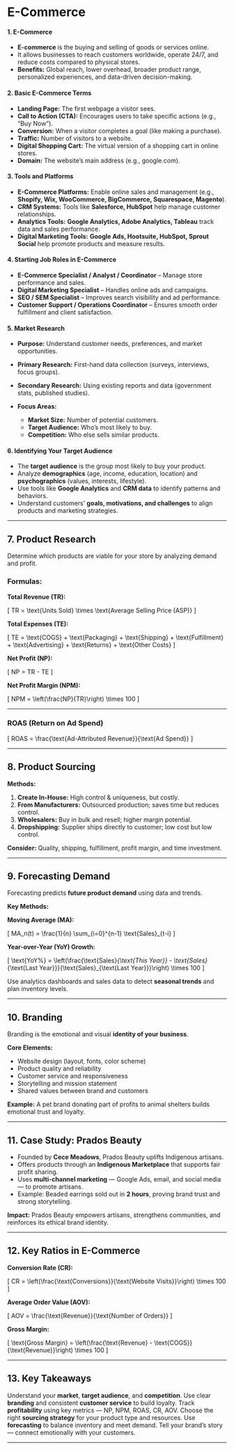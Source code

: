 # **E-Commerce**

#### **1. E-Commerce**

* **E-commerce** is the buying and selling of goods or services online.
* It allows businesses to reach customers worldwide, operate 24/7, and reduce costs compared to physical stores.
* **Benefits:** Global reach, lower overhead, broader product range, personalized experiences, and data-driven decision-making.

#### **2. Basic E-Commerce Terms**

* **Landing Page:** The first webpage a visitor sees.
* **Call to Action (CTA):** Encourages users to take specific actions (e.g., “Buy Now”).
* **Conversion:** When a visitor completes a goal (like making a purchase).
* **Traffic:** Number of visitors to a website.
* **Digital Shopping Cart:** The virtual version of a shopping cart in online stores.
* **Domain:** The website’s main address (e.g., google.com).

#### **3. Tools and Platforms**

* **E-Commerce Platforms:** Enable online sales and management (e.g., **Shopify, Wix, WooCommerce, BigCommerce, Squarespace, Magento**).
* **CRM Systems:** Tools like **Salesforce, HubSpot** help manage customer relationships.
* **Analytics Tools:** **Google Analytics, Adobe Analytics, Tableau** track data and sales performance.
* **Digital Marketing Tools:** **Google Ads, Hootsuite, HubSpot, Sprout Social** help promote products and measure results.

#### **4. Starting Job Roles in E-Commerce**

* **E-Commerce Specialist / Analyst / Coordinator** – Manage store performance and sales.
* **Digital Marketing Specialist** – Handles online ads and campaigns.
* **SEO / SEM Specialist** – Improves search visibility and ad performance.
* **Customer Support / Operations Coordinator** – Ensures smooth order fulfillment and client satisfaction.

#### **5. Market Research**

* **Purpose:** Understand customer needs, preferences, and market opportunities.
* **Primary Research:** First-hand data collection (surveys, interviews, focus groups).
* **Secondary Research:** Using existing reports and data (government stats, published studies).
* **Focus Areas:**

  * **Market Size:** Number of potential customers.
  * **Target Audience:** Who’s most likely to buy.
  * **Competition:** Who else sells similar products.

#### **6. Identifying Your Target Audience**

* The **target audience** is the group most likely to buy your product.
* Analyze **demographics** (age, income, education, location) and **psychographics** (values, interests, lifestyle).
* Use tools like **Google Analytics** and **CRM data** to identify patterns and behaviors.
* Understand customers’ **goals, motivations, and challenges** to align products and marketing strategies.

---

## **7. Product Research**

Determine which products are viable for your store by analyzing demand and profit.

### **Formulas:**

**Total Revenue (TR):**

[
TR = \text{Units Sold} \times \text{Average Selling Price (ASP)}
]

**Total Expenses (TE):**

[
TE = \text{COGS} + \text{Packaging} + \text{Shipping} + \text{Fulfillment} + \text{Advertising} + \text{Returns} + \text{Other Costs}
]

**Net Profit (NP):**

[
NP = TR - TE
]

**Net Profit Margin (NPM):**

[
NPM = \left(\frac{NP}{TR}\right) \times 100
]

---

### **ROAS (Return on Ad Spend)**

[
ROAS = \frac{\text{Ad-Attributed Revenue}}{\text{Ad Spend}}
]

---

## **8. Product Sourcing**

**Methods:**

1. **Create In-House:** High control & uniqueness, but costly.
2. **From Manufacturers:** Outsourced production; saves time but reduces control.
3. **Wholesalers:** Buy in bulk and resell; higher margin potential.
4. **Dropshipping:** Supplier ships directly to customer; low cost but low control.

**Consider:** Quality, shipping, fulfillment, profit margin, and time investment.

---

## **9. Forecasting Demand**

Forecasting predicts **future product demand** using data and trends.

**Key Methods:**

**Moving Average (MA):**

[
MA_n(t) = \frac{1}{n} \sum_{i=0}^{n-1} \text{Sales}_{t-i}
]

**Year-over-Year (YoY) Growth:**

[
\text{YoY%} = \left(\frac{\text{Sales}*{\text{This Year}} - \text{Sales}*{\text{Last Year}}}{\text{Sales}_{\text{Last Year}}}\right) \times 100
]

Use analytics dashboards and sales data to detect **seasonal trends** and plan inventory levels.

---

## **10. Branding**

Branding is the emotional and visual **identity of your business**.

**Core Elements:**

* Website design (layout, fonts, color scheme)
* Product quality and reliability
* Customer service and responsiveness
* Storytelling and mission statement
* Shared values between brand and customers

**Example:**
A pet brand donating part of profits to animal shelters builds emotional trust and loyalty.

---

## **11. Case Study: Prados Beauty**

* Founded by **Cece Meadows**, Prados Beauty uplifts Indigenous artisans.
* Offers products through an **Indigenous Marketplace** that supports fair profit sharing.
* Uses **multi-channel marketing** — Google Ads, email, and social media — to promote artisans.
* Example: Beaded earrings sold out in **2 hours**, proving brand trust and strong storytelling.

**Impact:**
Prados Beauty empowers artisans, strengthens communities, and reinforces its ethical brand identity.

---

## **12. Key Ratios in E-Commerce**

**Conversion Rate (CR):**

[
CR = \left(\frac{\text{Conversions}}{\text{Website Visits}}\right) \times 100
]

**Average Order Value (AOV):**

[
AOV = \frac{\text{Revenue}}{\text{Number of Orders}}
]

**Gross Margin:**

[
\text{Gross Margin} = \left(\frac{\text{Revenue} - \text{COGS}}{\text{Revenue}}\right) \times 100
]

---

## **13. Key Takeaways**

Understand your **market**, **target audience**, and **competition**.
Use clear **branding** and consistent **customer service** to build loyalty.
Track **profitability** using key metrics — NP, NPM, ROAS, CR, AOV.
Choose the right **sourcing strategy** for your product type and resources.
Use **forecasting** to balance inventory and meet demand.
Tell your brand’s story — connect emotionally with your customers.

---
